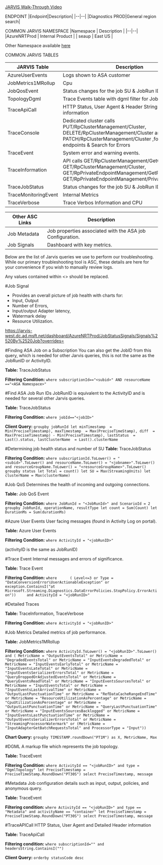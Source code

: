 [JARVIS Walk-Through Video](https://msit.microsoftstream.com/embed/channel/eaf05cc2-4f4c-44be-91e2-8f1932268baa?app=microsoftteams&sort=undefined&l=en-us)

ENDPOINT
|Endpoint|Description|
|--|--|
|Diagnostics PROD|General region search|

COMMON JARVIS NAMESPACE
|Namespace  | Description |
|--|--|
|AzureNRTProd | Internal Product |
| seaup | East US |

Other Namespace available [here](https://msdata.visualstudio.com/Azure%20Stream%20Analytics/_wiki/wikis/Azure%20Stream%20Analytics.wiki/1063/Namespace-information?anchor=service-to-fx-namespace-mapping)

COMMON JARVIS TABLES

| JARVIS Table |Description  |
|--|--|
|AzureUserEvents | Logs shown to ASA customer |
|JobMetrics1MRollup|Cpu|
|JobQosEvent  |Status changes for the job SU & JobRun ID.  |
|TopologyDgml  | Trace Events table with dgml filter for Job Topology |
|TraceApiCall|HTTP Status, User Agent & Header String and client information | 
|TraceConsole|Dedicated cluster calls PUT/RpClusterManagement/Cluster, DELETE/RpClusterManagement/Cluster and PATCH/RpClusterManagement/Cluster ,for private endpoints & Search for Errors|
|TraceEvent  |System error and warning events.  |
|TraceInformation|API calls GET/RpClusterManagement/GetClusters, GET/RpClusterManagement/Cluster, GET/RpPrivateEndpointManagement/GetPrivateEndpoints, GET/RpPrivateEndpointManagement/PrivateEndpoint|
|TraceJobStatus|Status changes for the job SU & JobRun ID.  |
|TraceMonitoringEvent |Internal Metrics  |
|TraceVerbose |Trace Verbos Information and CPU  |

|Other ASC Links| Description|
|--|--|
|Job Metadata | Job properties associated with the ASA job Configuration. 
|Job Signals | Dashboard with key metrics.  |


Below are the list of Jarvis queries we use to perform our troubleshooting. While our primary troubleshooting tool is ASC, these details are here for your convenience if you wish to manually review logs.

Any values contained within <> should be replaced.

#Job Signal
- Provides an overall picture of job health with charts for:
- Input, Output
- Number of Errors,
- Input/output Adapter latency,
- Watermark delay
- Resource Utilization.


https://jarvis-west.dc.ad.msft.net/dashboard/AzureNRTProd/JobStatusSignals/Signals%2520By%2520Job?overrides=

#Finding ASA Job on a Subscription
You can also get the JobID from this query, which is needed for other Jarvis queries, this is not the same as the JobRunID or ActivityID.

**Table:** 
TraceJobStatus

**Filtering Condition:** 
```where subscriptionId=="<subid>" AND resourceName =="<ASA Namespace>"```

#Find ASA Job Run IDs
JobRunID is equivalent to the ActivityID and is needed for several other Jarvis queries.

**Table:** 
TraceJobStatus

**Filtering Condition:**
```where jobId=="<jobID>"```

**Client Query:**
```groupby jobRunId let minTimestamp  = Min(PreciseTimestamp), maxTimestamp  = Max(PreciseTimeStamp), diff  = Max(PreciseTimestamp) - Min(PreciseTimestamp), lastStatus  = Last().status, lastClusterName  = Last().clusterName```

#Determining job health status and number of SU
**Table:**
TraceJobStatus

**Filtering Condition:** 
```where subscriptionId.ToLower() = "<subid>".ToLower() and resourceName.ToLower() = "<jobname>".ToLower() and resourceGroupName.ToLower() = "<resourceGroupName>".ToLower() groupby status let Total = count() let SU = Max(StreamingUnits) let clusterName = Max(clusterName)```

#Job QoS
Determines the health of incoming and outgoing connections.

**Table:** 
Job QoS Event

**Filtering Condition:**
```where JobRunId = "<JobRunId>" and ScenarioId = 2 groupby JobRunId, operationName, resultType let count = Sum(Count) let DurationMs = Sum(durationMs)```

#Azure User Events
User facing messages (found in Activity Log on portal).

**Table:** 
Azure User Events

**Filtering Condition:**
```where ActivityId = "<jobRunID>"```

(activityID is the same as JobRunID)

#Trace Event
Internal messages and errors of significance.

**Table:** 
Trace Event

**Filtering Condition:**
```where      ( Level<=3 or Type = "DataConversionError\UserActionableException" or  exception.ContainsI("at Microsoft.Streaming.Diagnostics.DataErrorPolicies.StopPolicy.ErrorAction"))     and ActivityId = "<jobRunID>"```

#Detailed Traces

**Table:** 
TraceInformation, TraceVerbose

**Filtering Condition:**
```where ActivityId = "<jobRunID>"```

#Job Metrics
Detailed metrics of job performance.

**Table:** 
JobMetrics1MRollup

**Filtering Condition:**
```where ActivityId.ToLower() = "<jobRunID>".ToLower() and ( MetricName = "OutputEventsTotal" or MetricName = "DegradedEventsTotal" or MetricName = "InputEventsDegradedTotal" or MetricName = "InputEventsEarlyTotal" or MetricName = "InputEventsLateTotal" or MetricName = "InputEventsSerializerErrorsTotal" or MetricName = "QueryDroppedOrAdjustedEventsTotal" or MetricName = "QueryEventsReadTotal" or MetricName = "InputEventsSourcesTotal" or MetricName = "InputEventsTotal" or MetricName = "InputEventsLastArrivalTime" or MetricName = "OutputLastPunctuationTime" or MetricName = "RefDataCacheRangeEndTime" or MetricName = "ResourceUtilizationAsPercentage" or MetricName = "CpuUtilizationAsPercentage" or MetricName = "OutputLastPunctuationTime" or MetricName = "QueryLastPunctuationTime" or MetricName = "InputEventsSourcesBacklogged" or MetricName = "InputEventsLastPunctuationTime" or MetricName = "OutputEventsSerializerErrorsTotal" or MetricName = "StreamingProcessorWatermark" or (MetricName = "InputAdapterGetBatchRequestsTotal" and ProcessorType = "Input"))```

**Chart Query:**
```groupby TIMESTAMP.roundDown("PT1M") as X, MetricName, Max```

#DGML
A markup file which represents the job topology.

**Table:** 
TraceEvent

**Filtering Condition:**
```where ActivityId == "<jobRunID>" and type = "DgmlTopology" let PreciseTimestamp = PreciseTimeStamp.RoundDown("PT30S") select PreciseTimestamp, message ```

#Metadata
Job configuration details such as input, output, policies, and anonymous query.

**Table:** 
TraceEvent

**Filtering condition:**
```where ActivityId == "<jobRunID>" and type == "Metadata" and activityName == "container" let PreciseTimestamp = PreciseTimeStamp.RoundDown("PT30S") select PreciseTimestamp, message ```

#TraceAPICall
HTTP Status, User Agent and Detailed Header information

**Table:**
TraceApiCall

**Filtering condition:**
```where subscriptionId="" and headersString.ContainsI("")```

**Client Query:**
```orderby statusCode desc```









